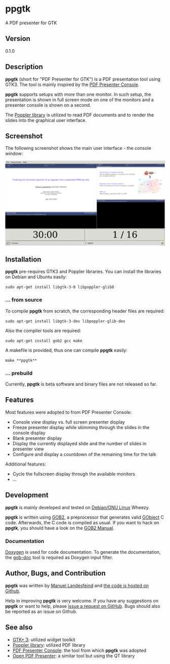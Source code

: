 # **ppgtk**

A PDF presenter for GTK

## Version

0.1.0

## Description

**ppgtk** (short for "PDF Presenter for GTK") is a PDF presentation tool using GTK3. 
The tool is mainly inspired by the [PDF Presenter Console](http://davvil.github.io/pdfpc).

**ppgtk** supports setups with more than one monitor. In such setup, the presentation is shown in full screen mode on one of the monitors and a presenter console is shown on a second.

The [Poppler library](http://poppler.freedesktop.org) is utilized to read PDF documents and to render the slides into the graphical user interface.

## Screenshot

The following screenshot shows the main user interface - the console window:

![ppgtk screenshot](images/ppgtk_screenshot.png?raw=true "Screenshot of the ppgtk console")

## Installation

**ppgtk** pre-requires GTK3 and Poppler libraries. You can install the libraries on Debian and Ubuntu easily:

`sudo apt-get install libgtk-3-0 libpoppler-glib8`

### ... from source

To compile **ppgtk** from scratch, the corresponding header files are required:

`sudo apt-get install libgtk-3-dev libpoppler-glib-dev`

Also the compiler tools are required:

`sudo apt-get install gob2 gcc make`

A makefile is provided, thus one can compile **ppgtk** easily:

`make **ppgtk**`

### ... prebuild

Currently, **ppgtk** is beta software and binary files are not released so far.

## Features

Most features were adopted to from PDF Presenter Console:

 * Console view display vs. full screen presenter display
 * Freeze presenter display while skimming through the slides in the console display
 * Blank presenter display
 * Display the currently displayed slide and the number of slides in presenter view
 * Configure and display a countdown of the remaining time for the talk

Additional features:

 * Cycle the fullscreen display through the available monitors
 * ...

## Development

**ppgtk** is mainly developed and tested on [Debian/GNU Linux](http://www.debian.org) Wheezy. 

**ppgtk** is written using [GOB2](http://www.jirka.org/gob.html), a preprocessor that generates valid [GObject](http://developer.gnome.org/gobject/stable) C code. Afterwards, the C code is compiled as usual. If you want to hack on **ppgtk**, you should have a look on the [GOB2 Manual](http://www.jirka.org/gob2.1.html).

### Documentation 

[Doxygen](http://www.doxygen.org) is used for code documentation. To generate the documentation, the [gob-doc](http://github.com/landesfeind/gob-doc) tool is required as Doxygen input filter.

## Author, Bugs, and Contribution

**ppgtk** was written by [Manuel Landesfeind](http://www.landesfeind.de) and 
[the code is hosted on Github](http://github.com/landesfeind/**ppgtk**).

Help in improving **ppgtk** is very welcome. If you have any suggestions on **ppgtk** or
want to help, please [issue a request on GitHub](https://github.com/landesfeind/**ppgtk**/issues).
Bugs should also be reported as an issue on Github.

## See also

 * [GTK+ 3](https://developer.gnome.org/gtk3/stable): utilized widget toolkit
 * [Poppler library](http://poppler.freedesktop.org): utilized PDF library
 * [PDF Presenter Console](http://davvil.github.io/pdfpc): the tool from which **ppgtk** was adopted
 * [Open PDF Presenter](https://code.google.com/p/open-pdf-presenter): a similar tool but using the QT library
